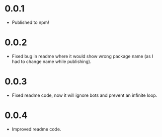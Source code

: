 # 0.0.1
- Published to npm!

# 0.0.2
- Fixed bug in readme where it would show wrong package name (as I had to change name while publishing).

# 0.0.3
- Fixed readme code, now it will ignore bots and prevent an infinite loop.

# 0.0.4
- Improved readme code.
